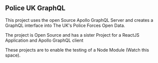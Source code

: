 ## Police UK GraphQL

This project uses the open Source Apollo GraphQL Server and creates a GraphQL interface
into The UK's Police Forces Open Data.

The project is Open Source and has a sister Project for a ReactJS Application and Apollo GraphQL client

These projects are to enable the testing of a Node Module (Watch this space).
